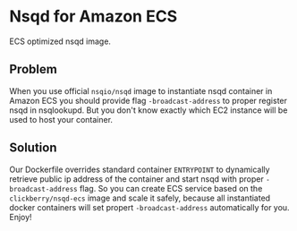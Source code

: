 # Nsqd for Amazon ECS
ECS optimized nsqd image.

## Problem
When you use official `nsqio/nsqd` image to instantiate nsqd container in Amazon ECS you should provide flag 
`-broadcast-address` to proper register nsqd in nsqlookupd. But you don't know exactly which EC2 instance will be used to host
your container.

## Solution
Our Dockerfile overrides standard container `ENTRYPOINT` to dynamically retrieve public ip address of the container and start
nsqd with proper `-broadcast-address` flag. So you can create ECS service based on the `clickberry/nsqd-ecs` image and scale it safely, because all instantiated docker containers will set propert `-broadcast-address` automatically for you. Enjoy! 
